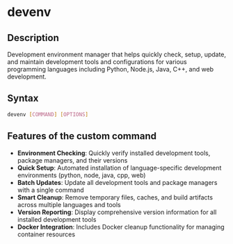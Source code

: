 # devenv

## Description
Development environment manager that helps quickly check, setup, update, and maintain development tools and configurations for various programming languages including Python, Node.js, Java, C++, and web development.

## Syntax
```bash
devenv [COMMAND] [OPTIONS]
```

## Features of the custom command
- **Environment Checking**: Quickly verify installed development tools, package managers, and their versions
- **Quick Setup**: Automated installation of language-specific development environments (python, node, java, cpp, web)
- **Batch Updates**: Update all development tools and package managers with a single command
- **Smart Cleanup**: Remove temporary files, caches, and build artifacts across multiple languages and tools
- **Version Reporting**: Display comprehensive version information for all installed development tools
- **Docker Integration**: Includes Docker cleanup functionality for managing container resources
